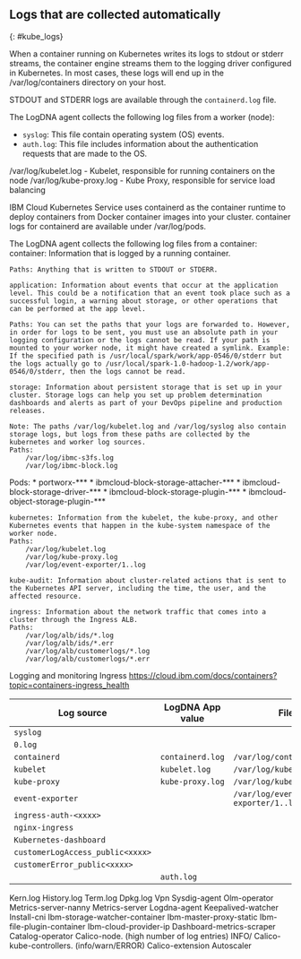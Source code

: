 

## Logs that are collected automatically
{: #kube_logs}

When a container running on Kubernetes writes its logs to stdout or stderr streams, the container engine streams them to the logging driver configured in Kubernetes. In most cases, these logs will end up in the /var/log/containers directory on your host.

STDOUT and STDERR logs are available through the `containerd.log` file.

The LogDNA agent collects the following log files from a worker (node):
* `syslog`: This file contain operating system (OS) events. 
* `auth.log`: This file includes information about the authentication requests that are made to the OS.


/var/log/kubelet.log - Kubelet, responsible for running containers on the node
/var/log/kube-proxy.log - Kube Proxy, responsible for service load balancing

IBM Cloud Kubernetes Service uses containerd as the container runtime to deploy containers from Docker container images into your cluster. 
 container logs for containerd are available under /var/log/pods.

The LogDNA agent collects the following log files from a container:
    container: Information that is logged by a running container.
    
    Paths: Anything that is written to STDOUT or STDERR.

    application: Information about events that occur at the application level. This could be a notification that an event took place such as a successful login, a warning about storage, or other operations that can be performed at the app level.
    
    Paths: You can set the paths that your logs are forwarded to. However, in order for logs to be sent, you must use an absolute path in your logging configuration or the logs cannot be read. If your path is mounted to your worker node, it might have created a symlink. Example: If the specified path is /usr/local/spark/work/app-0546/0/stderr but the logs actually go to /usr/local/spark-1.0-hadoop-1.2/work/app-0546/0/stderr, then the logs cannot be read.

    storage: Information about persistent storage that is set up in your cluster. Storage logs can help you set up problem determination dashboards and alerts as part of your DevOps pipeline and production releases. 
    
    Note: The paths /var/log/kubelet.log and /var/log/syslog also contain storage logs, but logs from these paths are collected by the kubernetes and worker log sources.
    Paths:
        /var/log/ibmc-s3fs.log
        /var/log/ibmc-block.log

   Pods: * portworx-*** * ibmcloud-block-storage-attacher-*** * ibmcloud-block-storage-driver-*** * ibmcloud-block-storage-plugin-*** * ibmcloud-object-storage-plugin-***

    kubernetes: Information from the kubelet, the kube-proxy, and other Kubernetes events that happen in the kube-system namespace of the worker node.
    Paths:
        /var/log/kubelet.log
        /var/log/kube-proxy.log
        /var/log/event-exporter/1..log

    kube-audit: Information about cluster-related actions that is sent to the Kubernetes API server, including the time, the user, and the affected resource.

    ingress: Information about the network traffic that comes into a cluster through the Ingress ALB.
    Paths:
        /var/log/alb/ids/*.log
        /var/log/alb/ids/*.err
        /var/log/alb/customerlogs/*.log
        /var/log/alb/customerlogs/*.err

Logging and monitoring Ingress   https://cloud.ibm.com/docs/containers?topic=containers-ingress_health


| Log source          | LogDNA App value         | File | 
|---------------------|--------------------------|-----------------------------------|
| `syslog`            | 
| `0.log`             |
| `containerd`        | `containerd.log`         | `/var/log/containerd.log`         |
| `kubelet`           | `kubelet.log`            | `/var/log/kubelet.log`            |
| `kube-proxy`        | `kube-proxy.log`         | `/var/log/kube-proxy.log`         |
| `event-exporter`    | `  `                     | `/var/log/event-exporter/1..log`   |
| `ingress-auth-<xxxx>` | 
| `nginx-ingress`     |    
| `Kubernetes-dashboard` | 
| `customerLogAccess_public<xxxx>` |
| `customerError_public<xxxx>`     |
| `   `                | `auth.log` |


Kern.log
History.log
Term.log
Dpkg.log
Vpn
Sysdig-agent
Olm-operator
Metrics-server-nanny
Metrics-server
Logdna-agent
Keepalived-watcher
Install-cni
Ibm-storage-watcher-container
Ibm-master-proxy-static
Ibm-file-plugin-container
Ibm-cloud-provider-ip
Dashboard-metrics-scraper
Catalog-operator
Calico-node. (high number of log entries) INFO/
Calico-kube-controllers. (info/warn/ERROR)
Calico-extension
Autoscaler


